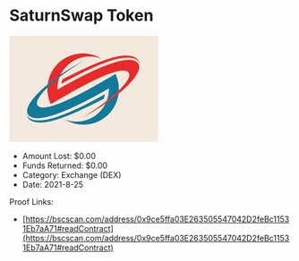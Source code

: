 # SaturnSwap Token
![SaturnSwap Token](/rektimages/SaturnSwap-Token.png)
- Amount Lost: $0.00
- Funds Returned: $0.00
- Category: Exchange (DEX)
- Date: 2021-8-25



Proof Links:
- [https://bscscan.com/address/0x9ce5ffa03E263505547042D2feBc11531Eb7aA71#readContract](https://bscscan.com/address/0x9ce5ffa03E263505547042D2feBc11531Eb7aA71#readContract)


